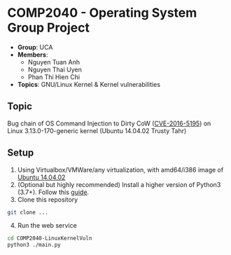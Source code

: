 # COMP2040 - Operating System Group Project

+ **Group**: UCA 
+ **Members**:
  + Nguyen Tuan Anh
  + Nguyen Thai Uyen
  + Phan Thi Hien Chi 
+ **Topics**: GNU/Linux Kernel & Kernel vulnerabilities 

## Topic

Bug chain of OS Command Injection to Dirty CoW ([CVE-2016-5195](https://nvd.nist.gov/vuln/detail/cve-2016-5195)) on Linux 3.13.0-170-generic kernel (Ubuntu 14.04.02 Trusty Tahr)

## Setup 

1. Using Virtualbox/VMWare/any virtualization, with amd64/i386 image of [Ubuntu 14.04.02](http://old-releases.ubuntu.com/releases/14.04.0/)
2. (Optional but highly recommended) Install a higher version of Python3 (3.7+). Follow this [guide](https://github.com/actions/setup-python/issues/93).
3. Clone this repository

```bash
git clone ...
```
4. Run the web service
```bash
cd COMP2040-LinuxKernelVuln
python3 ./main.py
```
